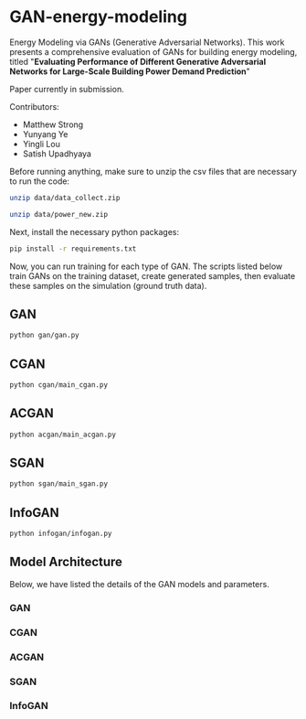 # GAN-energy-modeling

Energy Modeling via GANs (Generative Adversarial Networks). This work presents a comprehensive evaluation of GANs for building energy modeling, titled "**Evaluating Performance of Different Generative Adversarial Networks for Large-Scale Building Power Demand Prediction**"

Paper currently in submission.

Contributors:
- Matthew Strong
- Yunyang Ye
- Yingli Lou
- Satish Upadhyaya

Before running anything, make sure to unzip the csv files that are necessary to run the code:

```sh
unzip data/data_collect.zip

unzip data/power_new.zip
```

Next, install the necessary python packages:

```sh
pip install -r requirements.txt

```

Now, you can run training for each type of GAN. The scripts listed below train GANs on the training dataset, create generated samples, then evaluate these samples on the simulation (ground truth data).

## GAN
```sh
python gan/gan.py
```

## CGAN
```sh
python cgan/main_cgan.py
```

## ACGAN
```sh
python acgan/main_acgan.py
```

## SGAN
```sh
python sgan/main_sgan.py
```

## InfoGAN
```sh
python infogan/infogan.py
```


## Model Architecture

Below, we have listed the details of the GAN models and parameters.

### GAN


### CGAN


### ACGAN


### SGAN


### InfoGAN

